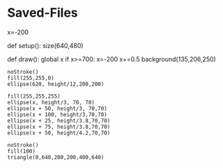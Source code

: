 # Saved-Files
x=-200

def setup():
    size(640,480)

def draw():
    global x
    if x>=700:
        x=-200
    x+=0.5
    background(135,206,250)
    
    noStroke()
    fill(255,255,0)
    ellipse(620, height/12,200,200)
    
    fill(255,255,255)
    ellipse(x, height/3, 70, 70)
    ellipse(x + 50, height/3, 70,70)
    ellipse(x + 100, height/3,70,70)
    ellipse(x + 25, height/3.8,70,70)
    ellipse(x + 75, height/3.8,70,70)
    ellipse(x + 50, height/4.2,70,70)
    
    noStroke()
    fill(100)
    triangle(0,640,200,200,400,640)

            
    
